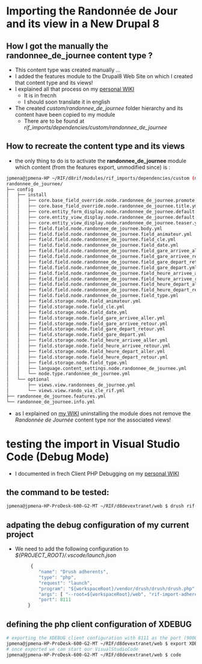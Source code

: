 # Importing the Randonnée de Jour and its view in a New Drupal 8

## How I got the manually the randonnee_de_journee content type ?

* This content type was created manually ...
* I added the features module to the Drupal8 Web Site on which I created that content type and its views!
* I explained all that process on my [personal WIKI](http://wiki.jpmena.eu/index.php?title=Php:drupal8:features:install)
  * It is in frecnh
  * I should soon translate it in english
* The created *custom/randonnee_de_journee* folder hierarchy and its content have been copied to my module
  * There are to be found at  *rif_imports/dependencies/custom/randonnee_de_journee*

## How to recreate the content type and its views

* the only thing to do is to activate the **randonnee_de_journee** module which content (from the features export, unmodified since) is  :

``` bash
jpmena@jpmena-HP ~/RIF/d8rif/modules/rif_imports/dependencies/custom (master *=) $ tree randonnee_de_journee/
randonnee_de_journee/
├── config
│   ├── install
│   │   ├── core.base_field_override.node.randonnee_de_journee.promote.yml
│   │   ├── core.base_field_override.node.randonnee_de_journee.title.yml
│   │   ├── core.entity_form_display.node.randonnee_de_journee.default.yml
│   │   ├── core.entity_view_display.node.randonnee_de_journee.default.yml
│   │   ├── core.entity_view_display.node.randonnee_de_journee.teaser.yml
│   │   ├── field.field.node.randonnee_de_journee.body.yml
│   │   ├── field.field.node.randonnee_de_journee.field_animateur.yml
│   │   ├── field.field.node.randonnee_de_journee.field_cle.yml
│   │   ├── field.field.node.randonnee_de_journee.field_date.yml
│   │   ├── field.field.node.randonnee_de_journee.field_gare_arrivee_aller.yml
│   │   ├── field.field.node.randonnee_de_journee.field_gare_arrivee_retour.yml
│   │   ├── field.field.node.randonnee_de_journee.field_gare_depart_retour.yml
│   │   ├── field.field.node.randonnee_de_journee.field_gare_depart.yml
│   │   ├── field.field.node.randonnee_de_journee.field_heure_arrivee_aller.yml
│   │   ├── field.field.node.randonnee_de_journee.field_heure_arrivee_retour.yml
│   │   ├── field.field.node.randonnee_de_journee.field_heure_depart_aller.yml
│   │   ├── field.field.node.randonnee_de_journee.field_heure_depart_retour.yml
│   │   ├── field.field.node.randonnee_de_journee.field_type.yml
│   │   ├── field.storage.node.field_animateur.yml
│   │   ├── field.storage.node.field_cle.yml
│   │   ├── field.storage.node.field_date.yml
│   │   ├── field.storage.node.field_gare_arrivee_aller.yml
│   │   ├── field.storage.node.field_gare_arrivee_retour.yml
│   │   ├── field.storage.node.field_gare_depart_retour.yml
│   │   ├── field.storage.node.field_gare_depart.yml
│   │   ├── field.storage.node.field_heure_arrivee_aller.yml
│   │   ├── field.storage.node.field_heure_arrivee_retour.yml
│   │   ├── field.storage.node.field_heure_depart_aller.yml
│   │   ├── field.storage.node.field_heure_depart_retour.yml
│   │   ├── field.storage.node.field_type.yml
│   │   ├── language.content_settings.node.randonnee_de_journee.yml
│   │   └── node.type.randonnee_de_journee.yml
│   └── optional
│       ├── views.view.randonnees_de_journee.yml
│       └── views.view.rando_via_cle_rif.yml
├── randonnee_de_journee.features.yml
└── randonnee_de_journee.info.yml
```
* as I explained on [my WIKI](http://wiki.jpmena.eu/index.php?title=Php:drupal8:features:install#Effet_de_la_d.C3.A9sintallation_du_module_g.C3.A9n.C3.A9r.C3.A9) uninstalling the module does not remove the _Randonnée de Journée_ content type nor the associated views!

# testing the import in Visual Studio Code (Debug Mode)

* I documented in frech Client PHP Debugging on my [personal WIKI](http://wiki.jpmena.eu/index.php?title=Php:ide#Passage_en_pas_.C3.A0_pas_sur_du_client_php)

## the command to be tested:

```bash
jpmena@jpmena-HP-ProDesk-600-G2-MT ~/RIF/d8devextranet/web $ drush rif-import-adherents --csv="modules/custom/rif_imports/examples/csvfiles/adherents.sample.csv"
```

## adpating  the debug configuration of my current project

* We need to add the following configuration to _${PROJECT_ROOT}/.vscode/launch.json_

```javascript
         {
            "name": "Drush adherents",
            "type": "php",
            "request": "launch",
            "program": "${workspaceRoot}/vendor/drush/drush/drush.php",
            "args": [ "--root=${workspaceRoot}/web", "rif-import-adherents",  "--csv=${workspaceRoot}/web/modules/custom/rif_imports/examples/csvfiles/animateurs.sample.csv" ],
            "port": 8111
        }
```

## defining the php client configuration of XDEBUG

```bash
# exporting the XDEBUG client configuration with 8111 as the port (9000 used by apache/XDebug and 8000 by another Linux Daemon)
jpmena@jpmena-HP-ProDesk-600-G2-MT ~/RIF/d8devextranet/web $ export XDEBUG_CONFIG="remote_enable=1 remote_mode=req remote_port=8111 remote_host=127.0.0.1 remote_connect_back=0"
# once exported we can start our VisualStudioCode
jpmena@jpmena-HP-ProDesk-600-G2-MT ~/RIF/d8devextranet/web $ code
```